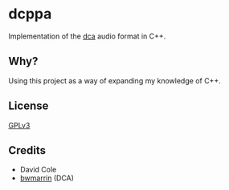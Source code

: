 # dcppa

Implementation of the [dca](https://github.com/bwmarrin/dca) audio format in C++.

## Why?

Using this project as a way of expanding my knowledge of C++.

## License

[GPLv3](LICENSE.md)

## Credits

- David Cole
- [bwmarrin](https://github.com/bwmarrin) (DCA)